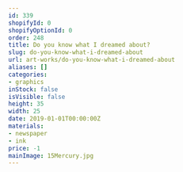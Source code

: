 ```yaml
---
id: 339
shopifyId: 0
shopifyOptionId: 0
order: 248
title: Do you know what I dreamed about?
slug: do-you-know-what-i-dreamed-about
url: art-works/do-you-know-what-i-dreamed-about
aliases: []
categories:
- graphics
inStock: false
isVisible: false
height: 35
width: 25
date: 2019-01-01T00:00:00Z
materials:
- newspaper
- ink
price: -1
mainImage: 15Mercury.jpg
---
```

